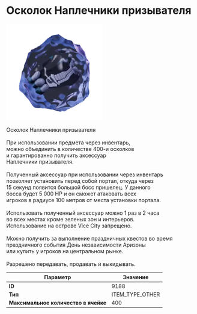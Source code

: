 # Осколок Наплечники призывателя

![Item Image](../img/9188.webp?raw=true)

Осколок Наплечники призывателя<br><br>При использовании предмета через инвентарь,<br>можно объединить в количестве 400-и осколков<br>и гарантированно получить аксессуар<br>Наплечники призывателя.<br><br>Полученный аксессуар при использовании через инвентарь<br>позволяет установить перед собой портал, откуда через<br>15 секунд появится большой босс пришелец. У данного<br>босса будет 5 000 HP и он сможет атаковать всех<br>игроков в радиусе 100 метров от места установки портала.<br><br>Использовать полученный аксессуар можно 1 раз в 2 часа<br>во всех местах кроме зеленых зон и интерьеров.<br>Использование на острове Vice City запрещено.<br><br>Можно получить за выполнение праздничных квестов во время<br>праздничного события День независимости Аризоны<br>или купить у игроков на центральном рынке.<br><br>Разрешено передавать, продавать и выкидывать.


| Параметр | Значение |
|----------|----------|
| **ID** | 9188 |
| **Тип** | ITEM_TYPE_OTHER |
| **Максимальное количество в ячейке** | 400 |

